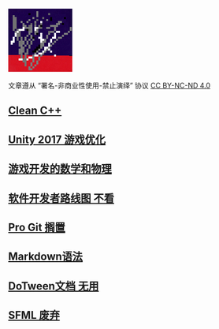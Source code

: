 ![lambda](./images/lambda.png)

文章遵从 “署名-非商业性使用-禁止演绎” 协议
[CC BY-NC-ND 4.0](https://creativecommons.org/licenses/by-nc-nd/4.0/deed.zh)

## [Clean C++](./notes/unityOptimization.md)

## [Unity 2017 游戏优化](./notes/unityOptimization.md)

## [游戏开发的数学和物理](./notes/kiyoshi_kato.md)

## [软件开发者路线图 不看](./notes/apprentPatterns.md)

## [Pro Git 搁置](./notes/progit.md)

## [Markdown语法](./notes/markdown.md)

## [DoTween文档 无用](./notes/dotween.md)

## [SFML 废弃](./notes/sfmlEssentials.md)